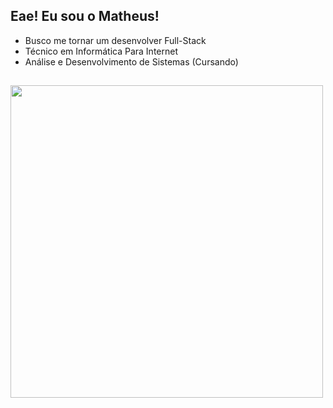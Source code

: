 ## Eae! Eu sou o Matheus!

- Busco me tornar um desenvolver Full-Stack
- Técnico em Informática Para Internet
- Análise e Desenvolvimento de Sistemas (Cursando)

##

<picture>
  <img width="500em" src="https://github-readme-stats.vercel.app/api/top-langs/?username=maT-bg&show_icons=true&theme=dracula&layout=compact"/>
</picture>
